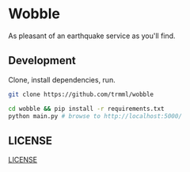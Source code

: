 Wobble
======

As pleasant of an earthquake service as you'll find.

Development
-----------

Clone, install dependencies, run.

```bash
git clone https://github.com/trmml/wobble

cd wobble && pip install -r requirements.txt
python main.py # browse to http://localhost:5000/
```

LICENSE
-------

[LICENSE](LICENSE)